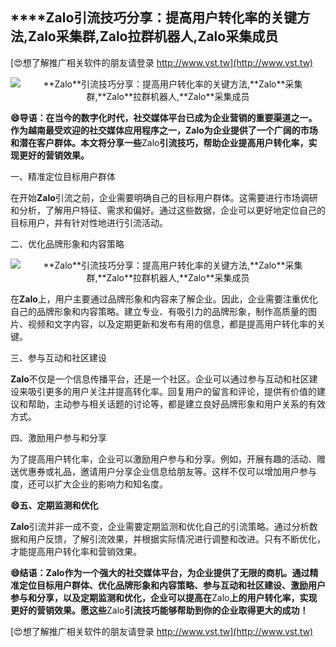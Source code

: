 ## ****Zalo**引流技巧分享：提高用户转化率的关键方法,**Zalo**采集群,**Zalo**拉群机器人,**Zalo**采集成员**

[😍想了解推广相关软件的朋友请登录 http://www.vst.tw](http://www.vst.tw)

 <center><img src="https://vst.tw/MP4/tuiguang/png/2.png" alt="**Zalo**引流技巧分享：提高用户转化率的关键方法,**Zalo**采集群,**Zalo**拉群机器人,**Zalo**采集成员"></center>

**😄导语：在当今的数字化时代，社交媒体平台已成为企业营销的重要渠道之一。作为越南最受欢迎的社交媒体应用程序之一，**Zalo**为企业提供了一个广阔的市场和潜在客户群体。本文将分享一些**Zalo**引流技巧，帮助企业提高用户转化率，实现更好的营销效果。**

一、精准定位目标用户群体

在开始**Zalo**引流之前，企业需要明确自己的目标用户群体。这需要进行市场调研和分析，了解用户特征、需求和偏好。通过这些数据，企业可以更好地定位自己的目标用户，并有针对性地进行引流活动。

二、优化品牌形象和内容策略

 <center><img src="https://vst.tw/MP4/tuiguang/png/4.png" alt="**Zalo**引流技巧分享：提高用户转化率的关键方法,**Zalo**采集群,**Zalo**拉群机器人,**Zalo**采集成员"></center>

在**Zalo**上，用户主要通过品牌形象和内容来了解企业。因此，企业需要注重优化自己的品牌形象和内容策略。建立专业、有吸引力的品牌形象，制作高质量的图片、视频和文字内容，以及定期更新和发布有用的信息，都是提高用户转化率的关键。

三、参与互动和社区建设

**Zalo**不仅是一个信息传播平台，还是一个社区。企业可以通过参与互动和社区建设来吸引更多的用户关注并提高转化率。回复用户的留言和评论，提供有价值的建议和帮助，主动参与相关话题的讨论等，都是建立良好品牌形象和用户关系的有效方式。

四、激励用户参与和分享

为了提高用户转化率，企业可以激励用户参与和分享。例如，开展有趣的活动、赠送优惠券或礼品，邀请用户分享企业信息给朋友等。这样不仅可以增加用户参与度，还可以扩大企业的影响力和知名度。

**😄五、定期监测和优化**

**Zalo**引流并非一成不变，企业需要定期监测和优化自己的引流策略。通过分析数据和用户反馈，了解引流效果，并根据实际情况进行调整和改进。只有不断优化，才能提高用户转化率和营销效果。

**😄结语：**Zalo**作为一个强大的社交媒体平台，为企业提供了无限的商机。通过精准定位目标用户群体、优化品牌形象和内容策略、参与互动和社区建设、激励用户参与和分享，以及定期监测和优化，企业可以提高在**Zalo**上的用户转化率，实现更好的营销效果。愿这些**Zalo**引流技巧能够帮助到你的企业取得更大的成功！**

[😍想了解推广相关软件的朋友请登录 http://www.vst.tw](http://www.vst.tw)



